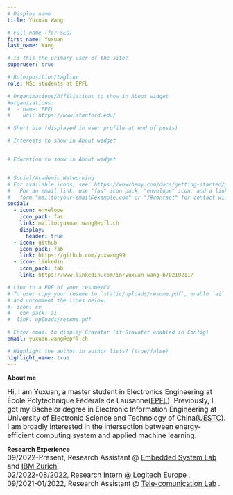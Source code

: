 ```yaml
---
# Display name
title: Yuxuan Wang

# Full name (for SEO)
first_name: Yuxuan
last_name: Wang

# Is this the primary user of the site?
superuser: true

# Role/position/tagline
role: MSc students at EPFL

# Organizations/Affiliations to show in About widget
#organizations:
#  - name: EPFL
#    url: https://www.stanford.edu/

# Short bio (displayed in user profile at end of posts)

# Interests to show in About widget


# Education to show in About widget


# Social/Academic Networking
# For available icons, see: https://wowchemy.com/docs/getting-started/page-builder/#icons
#   For an email link, use "fas" icon pack, "envelope" icon, and a link in the
#   form "mailto:your-email@example.com" or "/#contact" for contact widget.
social:
  - icon: envelope
    icon_pack: fas
    link: mailto:yuxuan.wang@epfl.ch
    display:
      header: true
  - icon: github
    icon_pack: fab
    link: https://github.com/yuxwang99
  - icon: linkedin
    icon_pack: fab
    link: https://www.linkedin.com/in/yuxuan-wang-b70210211/

# Link to a PDF of your resume/CV.
# To use: copy your resume to `static/uploads/resume.pdf`, enable `ai` icons in `params.yaml`,
# and uncomment the lines below.
#- icon: cv
#   con_pack: ai
#  link: uploads/resume.pdf

# Enter email to display Gravatar (if Gravatar enabled in Config)
email: yuxuan.wang@epfl.ch

# Highlight the author in author lists? (true/false)
highlight_name: true
---      
```

**About me** 

<font size="3">Hi, I am Yuxuan, a master student in Electronics Engineering at École Polytechnique Fédérale de Lausanne([EPFL](https://www.epfl.ch/en/)). Previously, I got my Bachelor degree in Electronic Information Engineering at University of Electronic Science and Technology of China([UESTC](https://en.uestc.edu.cn/)).  
I am broadly interested in the intersection between energy-efficient computing system and applied machine learning.</font>

**Research Experience**   
<font size="3">09/2022-Present,  Research Assistant @ [Embedded System Lab](https://www.epfl.ch/labs/esl/) and [IBM Zurich](https://www.zurich.ibm.com/)</font>.  
<font size="3">02/2022-08/2022, Research Intern @ [Logitech Europe](https://www.logitech.com/en-ch/about.html) </font>.  
<font size="3">09/2021-01/2022, Research Assistant @ [Tele-comunication Lab](https://www.epfl.ch/labs/tcl/) </font>.


